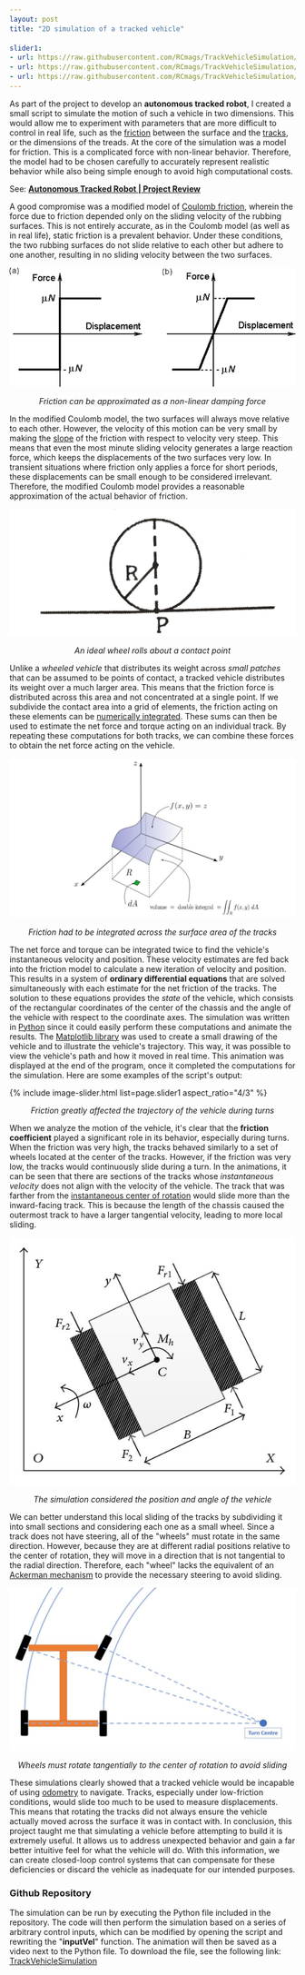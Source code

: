```yaml
---
layout: post
title: "2D simulation of a tracked vehicle"

slider1:
- url: https://raw.githubusercontent.com/RCmags/TrackVehicleSimulation/main/example_pics/high_coeff_anim.gif
- url: https://raw.githubusercontent.com/RCmags/TrackVehicleSimulation/main/example_pics/med_coeff_anim.gif
- url: https://raw.githubusercontent.com/RCmags/TrackVehicleSimulation/main/example_pics/low_coeff_anim.gif
---
```


As part of the project to develop an __autonomous tracked robot__, I created a small script to simulate the motion of such a vehicle in two dimensions. This would allow me to experiment with parameters that are more difficult to control in real life, such as the [friction](https://en.wikipedia.org/wiki/Friction) between the surface and the [tracks](https://en.wikipedia.org/wiki/Continuous_track), or the dimensions of the treads. At the core of the simulation was a model for friction. This is a complicated force with non-linear behavior. Therefore, the model had to be chosen carefully to accurately represent realistic behavior while also being simple enough to avoid high computational costs.

See: <b><a href="https://rcmags.github.io/projects/robots/2020/05/10/autonomous_tracked_vehicle.html">Autonomous Tracked Robot | Project Review</a></b>

A good compromise was a modified model of [Coulomb friction](https://link.springer.com/chapter/10.1007/978-3-642-10803-7_10), wherein the force due to friction depended only on the sliding velocity of the rubbing surfaces. This is not entirely accurate, as in the Coulomb model (as well as in real life), static friction is a prevalent behavior. Under these conditions, the two rubbing surfaces do not slide relative to each other but adhere to one another, resulting in no sliding velocity between the two surfaces.

![image](/img/tracked-robot/smooth-friction.png)  
<p align="center"><i>Friction can be approximated as a non-linear damping force</i></p>

In the modified Coulomb model, the two surfaces will always move relative to each other. However, the velocity of this motion can be very small by making the [slope](https://en.wikipedia.org/wiki/Slope) of the friction with respect to velocity very steep. This means that even the most minute sliding velocity generates a large reaction force, which keeps the displacements of the two surfaces very low. In transient situations where friction only applies a force for short periods, these displacements can be small enough to be considered irrelevant. Therefore, the modified Coulomb model provides a reasonable approximation of the actual behavior of friction.

![image](/img/tracked-robot/wheel-contact.png)
<p align="center"><i>An ideal wheel rolls about a contact point</i></p>

Unlike a _wheeled vehicle_ that distributes its weight across _small patches_ that can be assumed to be points of contact, a tracked vehicle distributes its weight over a much larger area. This means that the friction force is distributed across this area and not concentrated at a single point. If we subdivide the contact area into a grid of elements, the friction acting on these elements can be [numerically integrated](https://en.wikipedia.org/wiki/Numerical_integration). These sums can then be used to estimate the net force and torque acting on an individual track. By repeating these computations for both tracks, we can combine these forces to obtain the net force acting on the vehicle.

![image](/img/tracked-robot/double-integral.jpg)
<p align="center"><i>Friction had to be integrated across the surface area of the tracks</i></p>

The net force and torque can be integrated twice to find the vehicle's instantaneous velocity and position. These velocity estimates are fed back into the friction model to calculate a new iteration of velocity and position. This results in a system of __ordinary differential equations__ that are solved simultaneously with each estimate for the net friction of the tracks. The solution to these equations provides the _state_ of the vehicle, which consists of the rectangular coordinates of the center of the chassis and the angle of the vehicle with respect to the coordinate axes. The simulation was written in [Python](https://www.python.org/downloads/) since it could easily perform these computations and animate the results. The [Matplotlib library](https://matplotlib.org/) was used to create a small drawing of the vehicle and to illustrate the vehicle's trajectory. This way, it was possible to view the vehicle's path and how it moved in real time. This animation was displayed at the end of the program, once it completed the computations for the simulation. Here are some examples of the script's output:

{% include image-slider.html list=page.slider1 aspect_ratio="4/3" %} 
<p align="center"><i>Friction greatly affected the trajectory of the vehicle during turns</i></p>

When we analyze the motion of the vehicle, it's clear that the __friction coefficient__ played a significant role in its behavior, especially during turns. When the friction was very high, the tracks behaved similarly to a set of wheels located at the center of the tracks. However, if the friction was very low, the tracks would continuously slide during a turn. In the animations, it can be seen that there are sections of the tracks whose _instantaneous velocity_ does not align with the velocity of the vehicle. The track that was farther from the [instantaneous center of rotation](https://en.wikipedia.org/wiki/Instant_centre_of_rotation) would slide more than the inward-facing track. This is because the length of the chassis caused the outermost track to have a larger tangential velocity, leading to more local sliding.

![image](/img/tracked-robot/tracked-diagram.jpg)
<p align="center"><i>The simulation considered the position and angle of the vehicle</i></p>

We can better understand this local sliding of the tracks by subdividing it into small sections and considering each one as a small wheel. Since a track does not have steering, all of the "wheels" must rotate in the same direction. However, because they are at different radial positions relative to the center of rotation, they will move in a direction that is not tangential to the radial direction. Therefore, each "wheel" lacks the equivalent of an [Ackerman mechanism](https://en.wikipedia.org/wiki/Ackermann_steering_geometry) to provide the necessary steering to avoid sliding.

![image](/img/tracked-robot/ackerman-steering.jpg)
<p align="center"><i>Wheels must rotate tangentially to the center of rotation to avoid sliding</i></p>

These simulations clearly showed that a tracked vehicle would be incapable of using [odometry](https://en.wikipedia.org/wiki/Odometry) to navigate. Tracks, especially under low-friction conditions, would slide too much to be used to measure displacements. This means that rotating the tracks did not always ensure the vehicle actually moved across the surface it was in contact with. In conclusion, this project taught me that simulating a vehicle before attempting to build it is extremely useful. It allows us to address unexpected behavior and gain a far better intuitive feel for what the vehicle will do. With this information, we can create closed-loop control systems that can compensate for these deficiencies or discard the vehicle as inadequate for our intended purposes.

### Github Repository
The simulation can be run by executing the Python file included in the repository. The code will then perform the simulation based on a series of arbitrary control inputs, which can be modified by opening the script and rewriting the "__inputVel__" function. The animation will then be saved as a video next to the Python file. To download the file, see the following link: [TrackVehicleSimulation](https://github.com/RCmags/TrackVehicleSimulation)
